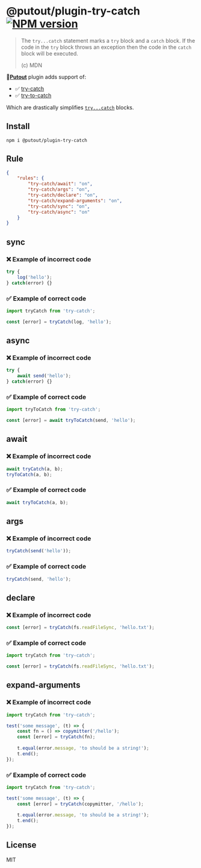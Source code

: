 # @putout/plugin-try-catch [![NPM version][NPMIMGURL]][NPMURL]

[NPMIMGURL]: https://img.shields.io/npm/v/@putout/plugin-try-catch.svg?style=flat&longCache=true
[NPMURL]: https://npmjs.org/package/@putout/plugin-try-catch "npm"

> The `try...catch` statement marks a `try` block and a `catch` block. If the code in the `try` block throws an exception then the code in the `catch` block will be executed.
>
> (c) MDN

🐊[**Putout**](https://github.com/coderaiser/putout) plugin adds support of:

- ✅ [try-catch](https://github.com/coderaiser/try-catch)
- ✅ [try-to-catch](https://github.com/coderaiser/try-to-catch)

Which are drastically simplifies [`try...catch`](https://developer.mozilla.org/en-US/docs/Web/JavaScript/Reference/Statements/try...catch) blocks.

## Install

```
npm i @putout/plugin-try-catch
```

## Rule

```json
{
    "rules": {
        "try-catch/await": "on",
        "try-catch/args": "on",
        "try-catch/declare": "on",
        "try-catch/expand-arguments": "on",
        "try-catch/sync": "on",
        "try-catch/async": "on"
    }
}
```

## sync

### ❌ Example of incorrect code

```js
try {
    log('hello');
} catch(error) {}
```

### ✅ Example of correct code

```js
import tryCatch from 'try-catch';

const [error] = tryCatch(log, 'hello');
```

## async

### ❌ Example of incorrect code

```js
try {
    await send('hello');
} catch(error) {}
```

### ✅ Example of correct code

```js
import tryToCatch from 'try-catch';

const [error] = await tryToCatch(send, 'hello');
```

## await

### ❌ Example of incorrect code

```js
await tryCatch(a, b);
tryToCatch(a, b);
```

### ✅ Example of correct code

```js
await tryToCatch(a, b);
```

## args

### ❌ Example of incorrect code

```js
tryCatch(send('hello'));
```

### ✅ Example of correct code

```js
tryCatch(send, 'hello');
```

## declare

### ❌ Example of incorrect code

```js
const [error] = tryCatch(fs.readFileSync, 'hello.txt');
```

### ✅ Example of correct code

```js
import tryCatch from 'try-catch';

const [error] = tryCatch(fs.readFileSync, 'hello.txt');
```

## expand-arguments

### ❌ Example of incorrect code

```js
import tryCatch from 'try-catch';

test('some message', (t) => {
    const fn = () => copymitter('/hello');
    const [error] = tryCatch(fn);
    
    t.equal(error.message, 'to should be a string!');
    t.end();
});
```

### ✅ Example of correct code

```js
import tryCatch from 'try-catch';

test('some message', (t) => {
    const [error] = tryCatch(copymitter, '/hello');
    
    t.equal(error.message, 'to should be a string!');
    t.end();
});
```

## License

MIT

